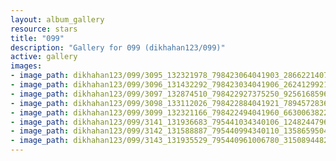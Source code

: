 ```yaml
---
layout: album_gallery
resource: stars
title: "099"
description: "Gallery for 099 (dikhahan123/099)"
active: gallery
images:
- image_path: dikhahan123/099/3095_132321978_798423064041903_2866221407935130134_n.jpg
- image_path: dikhahan123/099/3096_131432292_798423034041906_2624129921006404764_n.jpg
- image_path: dikhahan123/099/3097_132874510_798422927375250_925616859618718651_n.jpg
- image_path: dikhahan123/099/3098_133112026_798422884041921_7894572836427344093_n.jpg
- image_path: dikhahan123/099/3099_132321166_798422494041960_6630063822215322214_n.jpg
- image_path: dikhahan123/099/3141_131936683_795441034340106_1248244796593097903_n.jpg
- image_path: dikhahan123/099/3142_131588887_795440994340110_1358659504655383390_n.jpg
- image_path: dikhahan123/099/3143_131935529_795440961006780_3150894482098997755_n.jpg
---
```

